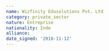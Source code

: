 ```yaml
---
name: Wizfinity Edusolutions Pvt. Ltd
category: private_sector
nature: Entreprise
nationality: Inde
alliance: 
date_signed: '2018-11-12'
---
```

    